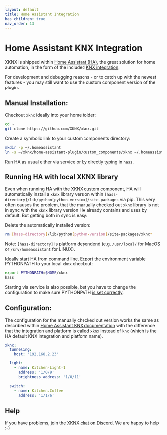 ```yaml
---
layout: default
title: Home Assistant Integration
has_children: true
nav_order: 13
---
```



Home Assistant KNX Integration
========================

XKNX is shipped within [Home Assistant (HA)](https://www.home-assistant.io/), the great solution for home automation, in the form of the included [KNX integration](https://www.home-assistant.io/integrations/knx/).

For development and debugging reasons - or to catch up with the newest features - you may still want to use the custom component version of the plugin.


Manual Installation:
--------------------

Checkout `xknx` ideally into your home folder:

```bash
cd ~
git clone https://github.com/XKNX/xknx.git
```

Create a symbolic link to your custom components directory:

```bash
mkdir -p ~/.homeassistant
ln -s ~/xknx/home-assistant-plugin/custom_components/xknx ~/.homeassistant/custom_components
```

Run HA as usual either via service or by directly typing in `hass`.

Running HA with local XKNX library
------------------------------------

Even when running HA with the XKNX custom component, HA will automatically install a `xknx` library version within `[hass-directory]/lib/python[python-version]/site-packages` via pip. This very often causes the problem, that the manually checked out `xknx` library is not in sync with the `xknx` library version HA already contains and uses by default. But getting both in sync is easy:

Delete the automatically installed version:

```bash
rm [hass-directory]/lib/python[python-version]/site-packages/xknx*
```

Note: `[hass-directory]` is platform dependend (e.g. `/usr/local/` for MacOS or `/srv/homeassistant` for LINUX).

Ideally start HA from command line. Export the environment variable PYTHONPATH to your local `xknx` checkout:

```bash
export PYTHONPATH=$HOME/xknx
hass
```

Starting via service is also possible, but you have to change the configuration to make sure PYTHONPATH [is set correctly](https://stackoverflow.com/questions/45374910/how-to-pass-environment-variables-to-a-service-started-by-systemd).


Configuration:
--------------

The configuration for the manually checked out version works the same as described within [Home Assistant KNX documentation](https://www.home-assistant.io/integrations/knx/) with the difference that the integration and platform is called `xknx` instead of `knx` (which is the HA default KNX integration and platform name).

```yaml
xknx:
  tunneling:
    host: '192.168.2.23'

  light:
    - name: Kitchen-Light-1
      address: '1/0/9'
      brightness_address: '1/0/11'

  switch:
    - name: Kitchen.Coffee
      address: '1/1/6'
```


Help
----

If you have problems, join the [XKNX chat on Discord](https://discord.gg/EuAQDXU). We are happy to help :-)



